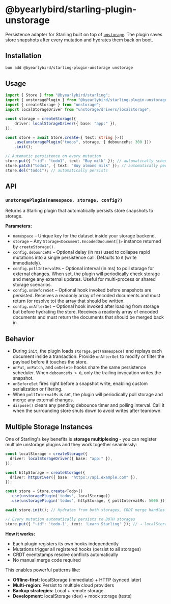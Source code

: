 # @byearlybird/starling-plugin-unstorage

Persistence adapter for Starling built on top of [`unstorage`](https://github.com/unjs/unstorage). The plugin saves store snapshots after every mutation and hydrates them back on boot.

## Installation

```bash
bun add @byearlybird/starling-plugin-unstorage unstorage
```

## Usage

```typescript
import { Store } from "@byearlybird/starling";
import { unstoragePlugin } from "@byearlybird/starling-plugin-unstorage";
import { createStorage } from "unstorage";
import localStorageDriver from "unstorage/drivers/localstorage";

const storage = createStorage({
	driver: localStorageDriver({ base: "app:" }),
});

const store = await Store.create<{ text: string }>()
	.use(unstoragePlugin("todos", storage, { debounceMs: 300 }))
	.init();

// Automatic persistence on every mutation
store.put({ "~id": "todo1", text: "Buy milk" }); // automatically schedules a snapshot write
store.patch("todo1", { text: "Buy almond milk" }); // automatically persists
store.del("todo1"); // automatically persists
```

## API

### `unstoragePlugin(namespace, storage, config?)`

Returns a Starling plugin that automatically persists store snapshots to storage.

**Parameters:**

- `namespace` – Unique key for the dataset inside your storage backend.
- `storage` – Any `Storage<Document.EncodedDocument[]>` instance returned by `createStorage()`.
- `config.debounceMs` – Optional delay (in ms) used to collapse rapid mutations into a single persistence call. Defaults to `0` (write immediately).
- `config.pollIntervalMs` – Optional interval (in ms) to poll storage for external changes. When set, the plugin will periodically check storage and merge any external updates. Useful for multi-process or shared storage scenarios.
- `config.onBeforeSet` – Optional hook invoked before snapshots are persisted. Receives a readonly array of encoded documents and must return (or resolve to) the array that should be written.
- `config.onAfterGet` – Optional hook invoked after loading from storage but before hydrating the store. Receives a readonly array of encoded documents and must return the documents that should be merged back in.

## Behavior

- During `init`, the plugin loads `storage.get(namespace)` and replays each document inside a transaction. Provide `onAfterGet` to modify or filter the payload before it touches the store.
- `onPut`, `onPatch`, and `onDelete` hooks share the same persistence scheduler. When `debounceMs > 0`, only the trailing invocation writes the snapshot.
- `onBeforeSet` fires right before a snapshot write, enabling custom serialization or filtering.
- When `pollIntervalMs` is set, the plugin will periodically poll storage and merge any external changes.
- `dispose()` clears any pending debounce timer and polling interval. Call it when the surrounding store shuts down to avoid writes after teardown.

## Multiple Storage Instances

One of Starling's key benefits is **storage multiplexing** - you can register multiple unstorage plugins and they work together seamlessly:

```typescript
const localStorage = createStorage({
  driver: localStorageDriver({ base: "app:" }),
});

const httpStorage = createStorage({
  driver: httpDriver({ base: "https://api.example.com" }),
});

const store = Store.create<Todo>()
  .use(unstoragePlugin('todos', localStorage))
  .use(unstoragePlugin('todos', httpStorage, { pollIntervalMs: 5000 }));

await store.init(); // Hydrates from both storages, CRDT merge handles conflicts

// Every mutation automatically persists to BOTH storages
store.put({ "~id": 'todo-1', text: 'Learn Starling' }); // → localStorage + httpStorage
```

**How it works:**
- Each plugin registers its own hooks independently
- Mutations trigger all registered hooks (persist to all storages)
- CRDT eventstamps resolve conflicts automatically
- No manual merge code required

This enables powerful patterns like:
- **Offline-first**: localStorage (immediate) + HTTP (synced later)
- **Multi-region**: Persist to multiple cloud providers
- **Backup strategies**: Local + remote storage
- **Development**: localStorage (dev) + mock storage (tests)
